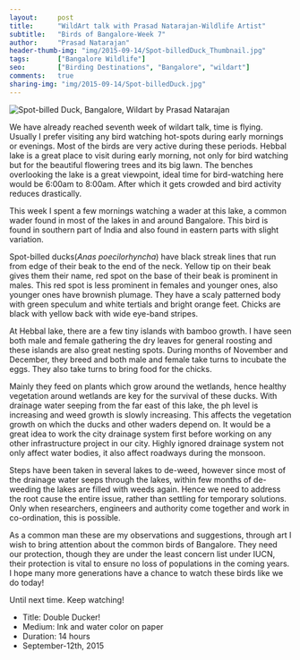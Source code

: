 ```yaml
---
layout:     post
title:      "WildArt talk with Prasad Natarajan-Wildlife Artist"
subtitle:   "Birds of Bangalore-Week 7"
author:     "Prasad Natarajan"
header-thumb-img: "img/2015-09-14/Spot-billedDuck_Thumbnail.jpg"
tags:       ["Bangalore Wildlife"]
seo: 		["Birding Destinations", "Bangalore", "wildart"]
comments:   true
sharing-img: "img/2015-09-14/Spot-billedDuck.jpg"
---
```



<img src="{{ site.baseurl }}/img/2015-09-14/Spot-billedDuck.jpg" alt="Spot-billed Duck, Bangalore, Wildart by Prasad Natarajan">

<p>We have already reached seventh week of wildart talk, time is flying. Usually I prefer visiting any bird watching hot-spots during early mornings or evenings. Most of the birds are very active during these periods. Hebbal lake is a great place to visit during early morning, not only for bird watching but for the beautiful flowering trees and its big lawn. The benches overlooking the lake is a great viewpoint, ideal time for bird-watching here would be 6:00am to 8:00am. After which it gets crowded and bird activity reduces drastically.</p>

<p>This week I spent a few mornings watching a wader at this lake, a common wader found in most of the lakes in and around Bangalore. This bird is found in southern part of India and also found in eastern parts with slight variation.</p>

<p>Spot-billed ducks(<em>Anas poecilorhyncha</em>) have black streak lines that run from edge of their beak to the end of the neck. Yellow tip on their beak gives them their name, red spot on the base of their beak is prominent in males. This red spot is less prominent in females and younger ones, also younger ones have brownish plumage. They have a scaly patterned body with green speculum and white tertials and  bright orange feet. Chicks are black with yellow back with wide eye-band stripes.</p>

<p>At Hebbal lake, there are a few tiny islands with bamboo growth. I have seen both male and female gathering the dry leaves for general roosting and these islands are also great nesting spots. During months of November and December, they breed and both male and female take turns to incubate the eggs. They also take turns to bring food for the chicks.</p>

<p>Mainly they feed on plants which grow around the wetlands, hence healthy vegetation around wetlands are key for the survival of these ducks. With drainage water seeping from the far east of this lake, the ph level is increasing and  weed growth is slowly increasing. This affects the vegetation growth on which the ducks and other waders depend on. It would be a great idea to work the city drainage system first before working on any other infrastructure project in our city. Highly ignored drainage system not only affect water bodies, it also affect roadways during the monsoon.</p>

<p>Steps have been taken in several lakes to de-weed, however since most of the drainage water seeps through the lakes, within few months of de-weeding the lakes are filled with weeds again. Hence we need to address the root cause the entire issue, rather than settling for temporary solutions. Only when researchers, engineers and authority come together and work in co-ordination, this is possible.</p> 

<p>As a common man these are my observations and suggestions, through art I wish to bring attention about the common birds of Bangalore. They need our protection, though they are under the least concern list under IUCN, their protection is vital to ensure no loss of populations in the coming years. I hope many more generations have a chance to watch these birds like we do today!</p> 

<p>Until next time. Keep watching!</p>


<p>
	<ul>
		 <li>Title: Double Ducker!</li>
		 <li>Medium: Ink and water color on paper</li>
		 <li>Duration: 14 hours</li>
		 <li>September-12th, 2015</li>
 	</ul>
</p>

